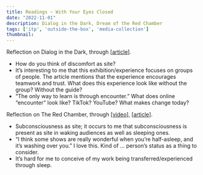 ```yaml
---
title: Readings ~ With Your Eyes Closed
date: "2022-11-01"
description: Dialog in the Dark, Dream of the Red Chamber
tags: ['itp', 'outside-the-box', 'media-collection']
thumbnail:
---
```

Reflection on Dialog in the Dark, through [[article](https://www.nytimes.com/2011/08/19/arts/design/dialog-in-the-dark-at-south-street-seaport-exhibition-review.html)].

- How do you think of discomfort as site?
- It’s interesting to me that this exhibition/experience focuses on groups of people. The article mentions that the experience encourages teamwork and trust. What does this experience look like without the group? Without the guide?
- “The only way to learn is through encounter.” What does online “encounter” look like? TikTok? YouTube? What makes change today?

Reflection on The Red Chamber, through [[video](https://www.youtube.com/watch?v=nrF_8q_QyxA)], [[article](https://www.nytimes.com/2014/05/17/arts/dream-of-the-red-chamber-and-other-sleep-oriented-shows.html)].

- Subconsciousness as site; it occurs to me that subconsciousness is present as site in waking audiences as well as sleeping ones.
- “I think some shows are really wonderful when you’re half-asleep, and it’s washing over you.” I love this. Kind of … person’s status as a thing to consider.
- It’s hard for me to conceive of my work being transferred/experienced through sleep.
